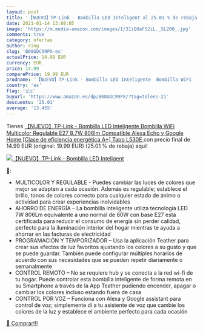 ```yaml
---
layout: post
title: '【NUEVO】TP-Link - Bombilla LED Inteligent al 25.01 % de rebaja'
date: 2021-01-14 13:08:05
image: 'https://m.media-amazon.com/images/I/31iQOaFS2iL._SL200_.jpg'
comments: true
category: ofertas
author: ring
slug: 'B08GDC99PX-es'
actualPrice: 14.99 EUR
currency: EUR
price: 14.99
comparePrice: 19.99 EUR
prodname: '【NUEVO】TP-Link - Bombilla LED Inteligente  Bombilla WiFi  Multicolor  Regulable  E27  8.7W 806lm  Compatible Alexa  Echo y Google Home  [Clase de eficiencia energética A+]  Tapo L530E '
country: 'es'
flag: '🇪🇸'
buyurl: 'https://www.amazon.es/dp/B08GDC99PX/?tag=tolees-21'
descuento: '25.01'
average: '13.455'
---
```


Tienes [【NUEVO】TP-Link - Bombilla LED Inteligente  Bombilla WiFi  Multicolor  Regulable  E27  8.7W 806lm  Compatible Alexa  Echo y Google Home  [Clase de eficiencia energética A+]  Tapo L530E ](https://www.amazon.es/dp/B08GDC99PX/?tag=tolees-21) con precio final de  14.99 EUR (original: 19.99 EUR) (25.01 %  de rebaja) aqui!

[![【NUEVO】TP-Link - Bombilla LED Inteligent](https://m.media-amazon.com/images/I/31iQOaFS2iL._SL200_.jpg)](https://www.amazon.es/dp/B08GDC99PX/?tag=tolees-21)

🔎:

- MULTICOLOR Y REGULABLE - Puedes cambiar las luces de colores que mejor se adapten a cada ocasión. Además es regulable; establece el brillo, tonos de colores correcto para cualquier estado de ánimo o actividad para crear experiencias inolvidables
- AHORRO DE ENERGÍA – La bombilla inteligente utiliza tecnología LED 7W 806Lm equivalente a uno normal de 60W con base E27 está certificada para reducir el consumo de energía sin perder calidad, perfecto para la iluminación interior del hogar mientras te ayuda a ahorrar en las facturas de electricidad
- PROGRAMACIÓN Y TEMPORIZADOR – Usa la aplicación Teather para crear sus efectos de luz favoritos ajustando los colores a su gusto y que se puede guardar. También puede configurar múltiples horarios de acuerdo con sus necesidades que se pueden repetir diariamente o semanalmente
- CONTROL REMOTO – No se requiere hub y se conecta a la red wi-fi de tu hogar. Puede controlar esta bombilla inteligente de forma remota en su Smartphone a través de la App Teather pudiendo encender, apagar o cambiar los colores incluso estando fuera de casa
- CONTROL POR VOZ – Funciona con Alexa y Google assistant para control de voz; simplemente dí a tu asistente de voz que cambie los colores de la luz y establece el ambiente perfecto para cada ocasión

[🛒 Comprar!!!](https://www.amazon.es/dp/B08GDC99PX/?tag=tolees-21)

